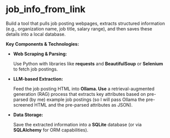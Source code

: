 # job_info_from_link

Build a tool that pulls job posting webpages, extracts structured information (e.g., organization name, job title, salary range), and then saves these details into a local database.

**Key Components & Technologies:**

- **Web Scraping & Parsing:**
    
    Use Python with libraries like **requests** and **BeautifulSoup** or **Selenium** to fetch job postings.
    
- **LLM-based Extraction:**
    
    Feed the job posting HTML into **Ollama. Use** a retrieval-augmented generation (RAG) process that extracts key attributes based on pre-parsed (by me) example job postings (so I will pass Ollama the pre-screened HTML and the pre-parsed attributes as JSON).
    
- **Data Storage:**
    
    Save the extracted information into a **SQLite** database (or via **SQLAlchemy** for ORM capabilities).
